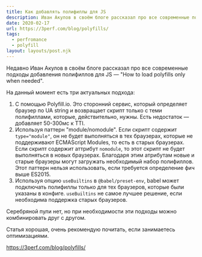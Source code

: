 ```yaml
---
title: Как добавлять полифиллы для JS
description: Иван Акулов в своём блоге рассказал про все современные подходы добавления полифиллов для JS
date: 2020-02-17
url: https://3perf.com/blog/polyfills/
tags:
  - perfromance
  - polyfill
layout: layouts/post.njk
---
```

Недавно Иван Акулов в своём блоге рассказал про все современные подходы добавления полифиллов для JS — "How to load polyfills only when needed".

На данный момент есть три актуальных подхода:
1) С помощью Polyfill.io. Это сторонний сервис, который определяет браузер по UA string и возвращает скрипт только с теми полифиллами, которые, действительно, нужны. Есть недостаток — добавляет 50-300мс к TTI.
2) Используя паттерн "module/nomodule". Если скрипт содержит `type="module"`, он не будет выполняться в тех браузерах, которые не поддерживают ECMAScript Modules, то есть в старых браузерах. Если скрипт содержит аттрибут `nomodule`, то этот скрипт не будет выполняться в новых браузерах. Благодаря этим атрибутам новые и старые браузеры могут загружать необходимый набор полифиллов. Этот паттерн нельзя использовать, если требуется определение фич выше ES2015.
3) Используя опцию `useBuiltins` в `@babel/preset-env`, babel может подключать полифиллы только для тех браузеров, которые были указаны в конфиге. `useBuiltins` не самое лучшее решение, если необходима поддержка старых браузеров.

Серебряной пули нет, но при необходимости эти подходы можно комбинировать друг с другом.

Статья хорошая, очень рекомендую почитать, если занимаетесь оптимизациями.

https://3perf.com/blog/polyfills/
